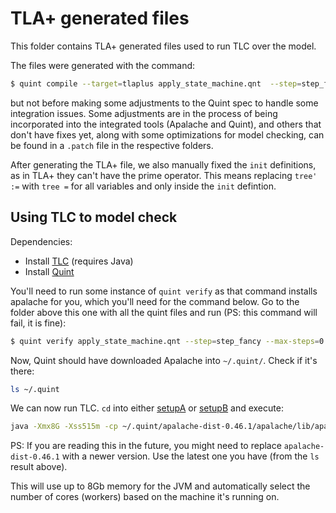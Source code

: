 # TLA+ generated files

This folder contains TLA+ generated files used to run TLC over the model.

The files were generated with the command:

``` sh
$ quint compile --target=tlaplus apply_state_machine.qnt  --step=step_fancy --invariant=allInvariants > apply_state_machine.tla
```

but not before making some adjustments to the Quint spec to handle some integration issues. Some adjustments are in the process of being incorporated into the integrated tools (Apalache and Quint), and others that don't have fixes yet, along with some optimizations for model checking, can be found in a `.patch` file in the respective folders.

After generating the TLA+ file, we also manually fixed the `init` definitions, as in TLA+ they can't have the prime operator. This means replacing `tree' :=` with `tree =` for all variables and only inside the `init` defintion.

## Using TLC to model check

Dependencies:
- Install [TLC](https://github.com/tlaplus/tlaplus) (requires Java)
- Install [Quint](https://quint-lang.org/docs/getting-started)

You'll need to run some instance of `quint verify` as that command installs apalache for you, which you'll need for the command below. Go to the folder above this one with all the quint files and run (PS: this command will fail, it is fine):

``` sh
$ quint verify apply_state_machine.qnt --step=step_fancy --max-steps=0
```

Now, Quint should have downloaded Apalache into `~/.quint/`. Check if it's there:

``` sh
ls ~/.quint
```

We can now run TLC. `cd` into either [setupA](./setupA) or [setupB](./setupB) and execute:

``` sh
java -Xmx8G -Xss515m -cp ~/.quint/apalache-dist-0.46.1/apalache/lib/apalache.jar tlc2.TLC -deadlock -workers auto apply_state_machine.tla
```

PS: If you are reading this in the future, you might need to replace `apalache-dist-0.46.1` with a newer version. Use the latest one you have (from the `ls` result above).

This will use up to 8Gb memory for the JVM and automatically select the number of cores (workers) based on the machine it's running on.

